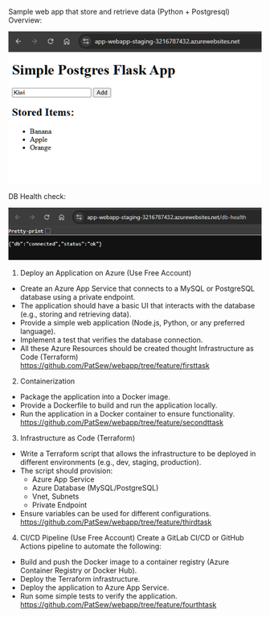 Sample web app that store and retrieve data (Python + Postgresql)
Overview:
<p align="center">
  <img src="web_1.png" alt="Screenshot of Django restaurants website" />
</p>

DB Health check:
<p align="center">
  <img src="web_2.png" alt="Screenshot of Django restaurants website" />
</p>

1. Deploy an Application on Azure (Use Free Account)
- Create an Azure App Service that connects to a MySQL or PostgreSQL database using a private endpoint.
- The application should have a basic UI that interacts with the database (e.g., storing and retrieving data).
- Provide a simple web application (Node.js, Python, or any preferred language).
- Implement a test that verifies the database connection.
- All these Azure Resources should be created thought Infrastructure as Code (Terraform)
https://github.com/PatSew/webapp/tree/feature/firsttask
 
2. Containerization
- Package the application into a Docker image.
- Provide a Dockerfile to build and run the application locally.
- Run the application in a Docker container to ensure functionality.
https://github.com/PatSew/webapp/tree/feature/secondttask
 
3. Infrastructure as Code (Terraform)
- Write a Terraform script that allows the infrastructure to be deployed in different environments (e.g., dev, staging, production).
- The script should provision:
    - Azure App Service
    - Azure Database (MySQL/PostgreSQL)
    - Vnet, Subnets
    - Private Endpoint
- Ensure variables can be used for different configurations.
https://github.com/PatSew/webapp/tree/feature/thirdtask
 
4. CI/CD Pipeline (Use Free Account)
Create a GitLab CI/CD or GitHub Actions pipeline to automate the following:
- Build and push the Docker image to a container registry (Azure Container Registry or Docker Hub).
- Deploy the Terraform infrastructure.
- Deploy the application to Azure App Service.
- Run some simple tests to verify the application.
https://github.com/PatSew/webapp/tree/feature/fourthtask
